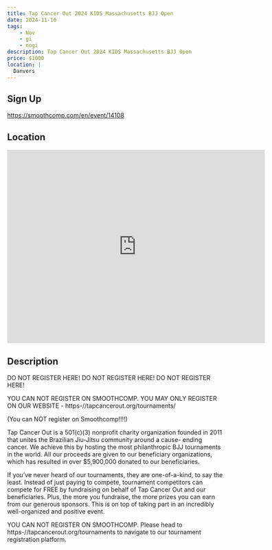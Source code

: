 ```yaml
---
title: Tap Cancer Out 2024 KIDS Massachusetts BJJ Open
date: 2024-11-16
tags:
    - Nov
    - gi 
    - nogi 
description: Tap Cancer Out 2024 KIDS Massachusetts BJJ Open
price: $1000
location: |
  Danvers
---
```

## Sign Up
https://smoothcomp.com/en/event/14108

## Location
<iframe src="https://www.google.com/maps/embed?pb=!1m18!1m12!1m3!1d12345.6789!2d-70.9525835!3d42.5826802!2m3!1f0!2f0!3f0!3m2!1i1024!2i768!4f13.1!3m3!1m2!1s0x0%3A0x0!2z42.5826802!5e0!3m2!1sen!2sus!4v1234567890" width="600" height="450" style="border:0;" allowfullscreen="" loading="lazy"></iframe>

## Description
DO NOT REGISTER HERE! DO NOT REGISTER HERE! DO NOT REGISTER HERE!


YOU CAN NOT REGISTER ON SMOOTHCOMP. YOU MAY ONLY REGISTER ON OUR WEBSITE - https-//tapcancerout.org/tournaments/


(You can NOT register on Smoothcomp!!!!)


Tap Cancer Out is a 501(c)(3) nonprofit charity organization founded in 2011 that unites the Brazilian Jiu-Jitsu community around a cause- ending cancer. We achieve this by hosting the most philanthropic BJJ tournaments in the world. All our proceeds are given to our beneficiary organizations, which has resulted in over $5,900,000 donated to our beneficiaries.


If you’ve never heard of our tournaments, they are one-of-a-kind, to say the least. Instead of just paying to compete, tournament competitors can compete for FREE by fundraising on behalf of Tap Cancer Out and our beneficiaries. Plus, the more you fundraise, the more prizes you can earn from our generous sponsors. This is on top of taking part in an incredibly well-organized and positive event.


YOU CAN NOT REGISTER ON SMOOTHCOMP. Please head to https-//tapcancerout.org/tournaments to navigate to our tournament registration platform.
